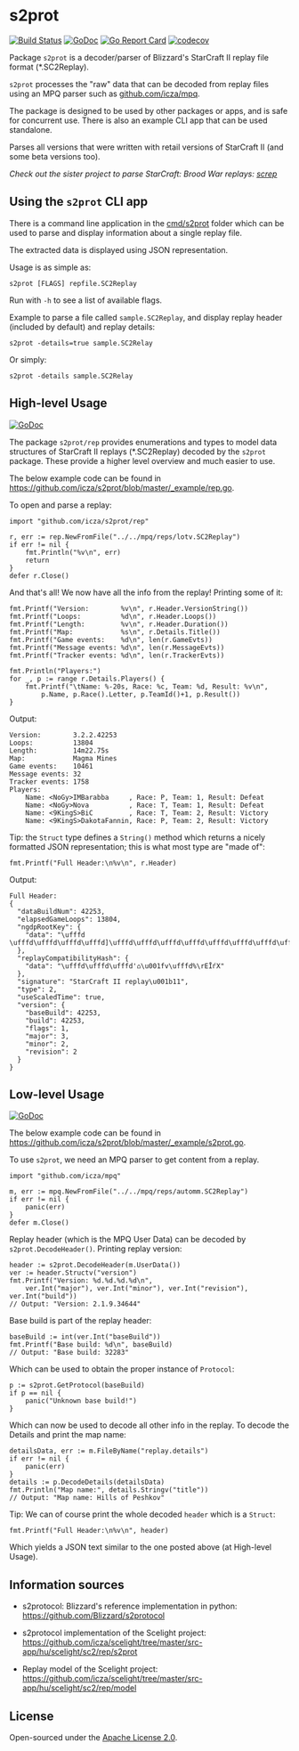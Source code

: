 # s2prot

[![Build Status](https://travis-ci.org/icza/s2prot.svg?branch=master)](https://travis-ci.org/icza/s2prot)
[![GoDoc](https://godoc.org/github.com/icza/s2prot?status.svg)](https://godoc.org/github.com/icza/s2prot)
[![Go Report Card](https://goreportcard.com/badge/github.com/icza/s2prot)](https://goreportcard.com/report/github.com/icza/s2prot)
[![codecov](https://codecov.io/gh/icza/s2prot/branch/master/graph/badge.svg)](https://codecov.io/gh/icza/s2prot)

Package `s2prot` is a decoder/parser of Blizzard's StarCraft II replay file format (*.SC2Replay).

`s2prot` processes the "raw" data that can be decoded from replay files using an MPQ parser
such as [github.com/icza/mpq](https://github.com/icza/mpq).

The package is designed to be used by other packages or apps, and is safe for concurrent use.
There is also an example CLI app that can be used standalone.

Parses all versions that were written with retail versions of StarCraft II (and some beta versions too).

_Check out the sister project to parse StarCraft: Brood War replays: [screp](https://github.com/icza/screp)_

## Using the `s2prot` CLI app

There is a command line application in the [cmd/s2prot](https://github.com/icza/s2prot/tree/master/cmd/s2prot) folder
which can be used to parse and display information about a single replay file.

The extracted data is displayed using JSON representation.

Usage is as simple as:

	s2prot [FLAGS] repfile.SC2Replay

Run with `-h` to see a list of available flags.

Example to parse a file called `sample.SC2Replay`, and display replay header (included by default)
and replay details:

	s2prot -details=true sample.SC2Relay

Or simply:

	s2prot -details sample.SC2Relay

## High-level Usage

[![GoDoc](https://godoc.org/github.com/icza/s2prot/rep?status.svg)](https://godoc.org/github.com/icza/s2prot/rep)

The package `s2prot/rep` provides enumerations and types to model data structures
of StarCraft II replays (*.SC2Replay) decoded by the `s2prot` package. These provide a higher level overview
and much easier to use.

The below example code can be found in https://github.com/icza/s2prot/blob/master/_example/rep.go.

To open and parse a replay:

	import "github.com/icza/s2prot/rep"

	r, err := rep.NewFromFile("../../mpq/reps/lotv.SC2Replay")
	if err != nil {
		fmt.Println("%v\n", err)
		return
	}
	defer r.Close()

And that's all! We now have all the info from the replay! Printing some of it:

	fmt.Printf("Version:        %v\n", r.Header.VersionString())
	fmt.Printf("Loops:          %d\n", r.Header.Loops())
	fmt.Printf("Length:         %v\n", r.Header.Duration())
	fmt.Printf("Map:            %s\n", r.Details.Title())
	fmt.Printf("Game events:    %d\n", len(r.GameEvts))
	fmt.Printf("Message events: %d\n", len(r.MessageEvts))
	fmt.Printf("Tracker events: %d\n", len(r.TrackerEvts))

	fmt.Println("Players:")
	for _, p := range r.Details.Players() {
		fmt.Printf("\tName: %-20s, Race: %c, Team: %d, Result: %v\n",
			p.Name, p.Race().Letter, p.TeamId()+1, p.Result())
	}

Output:

	Version:        3.2.2.42253
	Loops:          13804
	Length:         14m22.75s
	Map:            Magma Mines
	Game events:    10461
	Message events: 32
	Tracker events: 1758
	Players:
		Name: <NoGy>IMBarabba     , Race: P, Team: 1, Result: Defeat
		Name: <NoGy>Nova          , Race: T, Team: 1, Result: Defeat
		Name: <9KingS>BiC         , Race: T, Team: 2, Result: Victory
		Name: <9KingS>DakotaFannin, Race: P, Team: 2, Result: Victory

Tip: the `Struct` type defines a `String()` method which returns a nicely formatted JSON representation;
this is what most type are "made of":

	fmt.Printf("Full Header:\n%v\n", r.Header)

Output:

	Full Header:
	{
	  "dataBuildNum": 42253,
	  "elapsedGameLoops": 13804,
	  "ngdpRootKey": {
	    "data": "\ufffd \ufffd\ufffd\ufffd\ufffd]\ufffd\ufffd\ufffd\ufffd\ufffd\ufffd\ufffd\ufffd\ufffd"
	  },
	  "replayCompatibilityHash": {
	    "data": "\ufffd\ufffd\ufffd'⌂\u001fv\ufffd%\rEĪѓX"
	  },
	  "signature": "StarCraft II replay\u001b11",
	  "type": 2,
	  "useScaledTime": true,
	  "version": {
	    "baseBuild": 42253,
	    "build": 42253,
	    "flags": 1,
	    "major": 3,
	    "minor": 2,
	    "revision": 2
	  }
	}

## Low-level Usage

[![GoDoc](https://godoc.org/github.com/icza/s2prot?status.svg)](https://godoc.org/github.com/icza/s2prot)

The below example code can be found in https://github.com/icza/s2prot/blob/master/_example/s2prot.go.

To use `s2prot`, we need an MPQ parser to get content from a replay.

	import "github.com/icza/mpq"

	m, err := mpq.NewFromFile("../../mpq/reps/automm.SC2Replay")
	if err != nil {
		panic(err)
	}
	defer m.Close()

Replay header (which is the MPQ User Data) can be decoded by `s2prot.DecodeHeader()`. Printing replay version:

	header := s2prot.DecodeHeader(m.UserData())
	ver := header.Structv("version")
	fmt.Printf("Version: %d.%d.%d.%d\n",
		ver.Int("major"), ver.Int("minor"), ver.Int("revision"), ver.Int("build"))
	// Output: "Version: 2.1.9.34644"

Base build is part of the replay header:

	baseBuild := int(ver.Int("baseBuild"))
	fmt.Printf("Base build: %d\n", baseBuild)
	// Output: "Base build: 32283"

Which can be used to obtain the proper instance of `Protocol`:

	p := s2prot.GetProtocol(baseBuild)
	if p == nil {
		panic("Unknown base build!")
	}

Which can now be used to decode all other info in the replay. To decode the Details and print the map name:

	detailsData, err := m.FileByName("replay.details")
	if err != nil {
		panic(err)
	}
	details := p.DecodeDetails(detailsData)
	fmt.Println("Map name:", details.Stringv("title"))
	// Output: "Map name: Hills of Peshkov"

Tip: We can of course print the whole decoded `header` which is a `Struct`:

	fmt.Printf("Full Header:\n%v\n", header)

Which yields a JSON text similar to the one posted above (at High-level Usage).

## Information sources

- s2protocol: Blizzard's reference implementation in python: https://github.com/Blizzard/s2protocol

- s2protocol implementation of the Scelight project: https://github.com/icza/scelight/tree/master/src-app/hu/scelight/sc2/rep/s2prot

- Replay model of the Scelight project: https://github.com/icza/scelight/tree/master/src-app/hu/scelight/sc2/rep/model

## License

Open-sourced under the [Apache License 2.0](https://github.com/icza/s2prot/blob/master/LICENSE).
